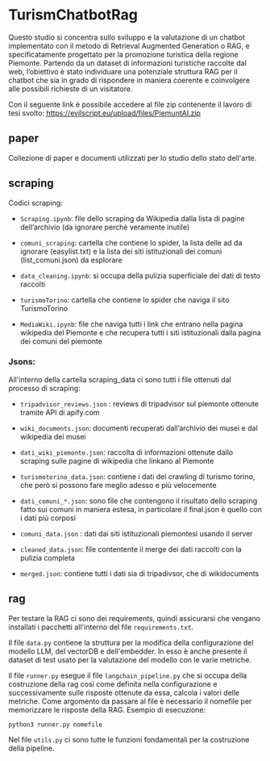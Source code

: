 # TurismChatbotRag



Questo studio si concentra sullo sviluppo e la valutazione di un chatbot implementato con il
metodo di Retrieval Augmented Generation o RAG, e specificatamente progettato per la
promozione turistica della regione Piemonte. Partendo da un dataset di informazioni
turistiche raccolte dal web, l’obiettivo è stato individuare una potenziale struttura RAG
per il chatbot che sia in grado di rispondere in maniera coerente e coinvolgere alle possibili
richieste di un visitatore. 

 Con il seguente link è possibile accedere al file zip contenente il lavoro di tesi svolto: https://evilscript.eu/upload/files/PiemuntAI.zip 
 

## paper
Collezione di  paper e documenti utilizzati per lo studio dello stato dell'arte. 

## scraping
Codici scraping: 

* `Scraping.ipynb`: file dello scraping da Wikipedia dalla lista di pagine dell’archivio (da ignorare perchè veramente inutile)

* `comuni_scraping`: cartella che contiene lo spider, la lista delle ad da ignorare (easylist.txt) e la lista dei siti istituzionali dei comuni (list_comuni.json) da esplorare

* `data_cleaning.ipynb`: si occupa della pulizia superficiale dei dati di testo raccolti

* `turismoTorino`: cartella che contiene lo spider che naviga il sito TurismoTorino

* `MediaWiki.ipynb`: file che naviga tutti i link che entrano nella pagina wikipedia del Piemonte e che recupera tutti i siti istituzionali dalla pagina dei comuni del piemonte


### Jsons:
All'interno della cartella scraping_data ci sono tutti i file ottenuti dal processo di scraping:

* `tripadvisor_reviews.json` : reviews di tripadvisor sul piemonte ottenute tramite API di apify.com 

* `wiki_documents.json`: documenti recuperati dall’archivio dei musei e dal wikipedia dei musei

* `dati_wiki_piemonte.json`: raccolta di informazioni ottenute dallo scraping sulle pagine di wikipedia che linkano al Piemonte

* `turismotorino_data.json`: contiene i dati del crawling di turismo torino, che però si possono fare meglio adesso e più velocemente

* `dati_comuni_*.json`: sono file che contengono il risultato dello scraping fatto sui comuni in maniera estesa, in particolare il final.json è quello con i dati più corposi

* `comuni_data.json` : dati dai siti istituzionali piemontesi usando il server

* `cleaned_data.json`: file contentente il merge dei dati raccolti con la pulizia completa

* `merged.json`: contiene tutti i dati sia di tripadivsor, che di wikidocuments


## rag
Per testare la RAG ci sono dei requirements, quindi assicurarsi che vengano installati i pacchetti all'interno del file `requirements.txt`. 

Il file `data.py` contiene la struttura per la modifica della configurazione del modello LLM, del vectorDB e dell'embedder. In esso è anche presente il dataset di test usato per la valutazione del modello con le varie metriche. 

Il file `runner.py` esegue il file `langchain_pipeline.py` che si occupa della costruzione della rag così come definita nella configurazione e successivamente sulle risposte ottenute da essa, calcola i valori delle metriche. Come argomento da passare al file è necessario il nomefile per memorizzare le risposte della RAG. 
Esempio di esecuzione: 
```
python3 runner.py nomefile
```

Nel file `utils.py` ci sono tutte le funzioni fondamentali per la costruzione della pipeline. 
